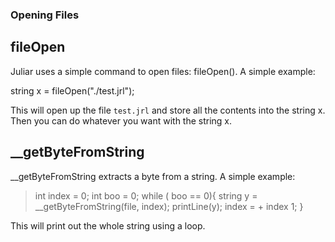 ### Opening Files

## fileOpen

Juliar uses a simple command to open files: fileOpen().
A simple example:

string x = fileOpen("./test.jrl");

This will open up the file `test.jrl` and store all the contents into the string x. Then you can do whatever you want with the string x.


## __getByteFromString

__getByteFromString extracts a byte from a string. 
A simple example:

> int index = 0;
> int boo = 0;
> while ( boo == 0){
>    string y = __getByteFromString(file, index);
>    printLine(y);
>    index = + index 1;
> }

This will print out the whole string using a loop.